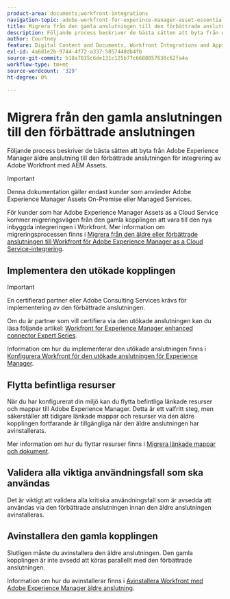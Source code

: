 ```yaml
---
product-area: documents;workfront-integrations
navigation-topic: adobe-workfront-for-experince-manager-asset-essentials
title: Migrera från den gamla anslutningen till den förbättrade anslutningen
description: Följande process beskriver de bästa sätten att byta från Adobe Experience Manager äldre anslutning till den förbättrade anslutningen för integrering av Adobe Workfront med AEM Assets.
author: Courtney
feature: Digital Content and Documents, Workfront Integrations and Apps
exl-id: 4a8d1e2b-9744-4f72-a337-5057448db4fb
source-git-commit: b18a7835c6de131c125b77c6688057638c62fa4a
workflow-type: tm+mt
source-wordcount: '329'
ht-degree: 0%

---
```


# Migrera från den gamla anslutningen till den förbättrade anslutningen

Följande process beskriver de bästa sätten att byta från Adobe Experience Manager äldre anslutning till den förbättrade anslutningen för integrering av Adobe Workfront med AEM Assets.

>[!IMPORTANT]
>
>Denna dokumentation gäller endast kunder som använder Adobe Experience Manager Assets On-Premise eller Managed Services.


För kunder som har Adobe Experience Manager Assets as a Cloud Service kommer migreringsvägen från den gamla kopplingen att vara till den nya inbyggda integreringen i Workfront. Mer information om migreringsprocessen finns i [Migrera från den äldre eller förbättrade anslutningen till Workfront för Adobe Experience Manager as a Cloud Service-integrering](/help/quicksilver/documents/workfront-and-experience-manager-integrations/legacy-enhanced-connector-migration/migrate-from-legacy-enhanced-connectors.md).

## Implementera den utökade kopplingen

>[!IMPORTANT]
>
>En certifierad partner eller Adobe Consulting Services krävs för implementering av den förbättrade anslutningen.
>
> Om du är partner som vill certifiera via den utökade anslutningen kan du läsa följande artikel: [Workfront for Experience Manager enhanced connector Expert Series](https://experienceleague.adobe.com/sv/docs/experience-manager-learn/assets/workfront/enhanced-connector/aem-experts-series/overview).

Information om hur du implementerar den utökade anslutningen finns i [Konfigurera Workfront för den utökade anslutningen för Experience Manager](https://experienceleague.adobe.com/sv/docs/experience-manager-65/content/assets/integrations/workfront-connector-configure).


## Flytta befintliga resurser

När du har konfigurerat din miljö kan du flytta befintliga länkade resurser och mappar till Adobe Experience Manager. Detta är ett valfritt steg, men säkerställer att tidigare länkade mappar och resurser via den äldre kopplingen fortfarande är tillgängliga när den äldre anslutningen har avinstallerats.

Mer information om hur du flyttar resurser finns i [Migrera länkade mappar och dokument](/help/quicksilver/documents/workfront-and-experience-manager-integrations/legacy-enhanced-connector-migration/workfront-document-link-updates.md).

## Validera alla viktiga användningsfall som ska användas

Det är viktigt att validera alla kritiska användningsfall som är avsedda att användas via den förbättrade anslutningen innan den äldre anslutningen avinstalleras.

## Avinstallera den gamla kopplingen

Slutligen måste du avinstallera den äldre anslutningen. Den gamla kopplingen är inte avsedd att köras parallellt med den förbättrade anslutningen.

Information om hur du avinstallerar finns i [Avinstallera Workfront med Adobe Experience Manager äldre anslutning](/help/quicksilver/documents/workfront-and-experience-manager-integrations/legacy-enhanced-connector-migration/uninstall-legacy-connector.md).
